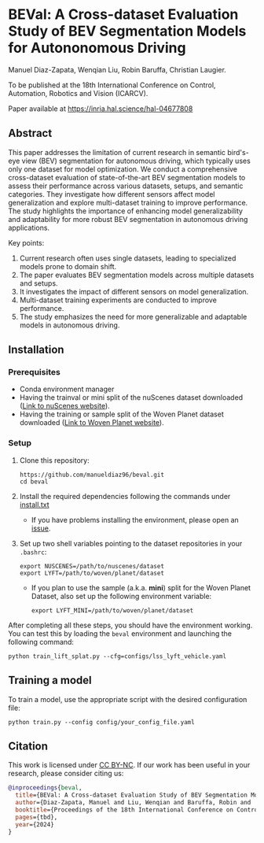 # BEVal: A Cross-dataset Evaluation Study of BEV Segmentation Models for Autononomous Driving

Manuel Diaz-Zapata, Wenqian Liu, Robin Baruffa, Christian Laugier.

To be published at the 18th International Conference on Control, Automation, Robotics and Vision (ICARCV).

Paper available at https://inria.hal.science/hal-04677808


## Abstract

This paper addresses the limitation of current research in semantic bird's-eye view (BEV) segmentation for autonomous driving, which typically uses only one dataset for model optimization. We conduct a comprehensive cross-dataset evaluation of state-of-the-art BEV segmentation models to assess their performance across various datasets, setups, and semantic categories. They investigate how different sensors affect model generalization and explore multi-dataset training to improve performance. The study highlights the importance of enhancing model generalizability and adaptability for more robust BEV segmentation in autonomous driving applications.

Key points:

1. Current research often uses single datasets, leading to specialized models prone to domain shift.
2. The paper evaluates BEV segmentation models across multiple datasets and setups.
3. It investigates the impact of different sensors on model generalization.
4. Multi-dataset training experiments are conducted to improve performance.
5. The study emphasizes the need for more generalizable and adaptable models in autonomous driving.

## Installation

### Prerequisites

- Conda environment manager
- Having the trainval or mini split of the nuScenes dataset downloaded ([Link to nuScenes website](https://www.nuscenes.org/nuscenes#download)). 
- Having the training or sample split of the Woven Planet dataset downloaded ([Link to Woven Planet website](https://woven.toyota/en/perception-dataset/)). 

### Setup

1. Clone this repository:
   ```
   https://github.com/manueldiaz96/beval.git
   cd beval
   ```
2. Install the required dependencies following the commands under [install.txt](install.txt)
   - If you have problems installing the environment, please open an [issue](https://github.com/manueldiaz96/beval/issues).
     
3. Set up two shell variables pointing to the dataset repositories in your `.bashrc`:
   ```
   export NUSCENES=/path/to/nuscenes/dataset
   export LYFT=/path/to/woven/planet/dataset
   ```
   - If you plan to use the sample (a.k.a. **mini**) split for the Woven Planet Dataset, also set up the following environment variable:
     ```
     export LYFT_MINI=/path/to/woven/planet/dataset
     ``` 

After completing all these steps, you should have the environment working. You can test this by loading the `beval` environment and launching the following command:

```
python train_lift_splat.py --cfg=configs/lss_lyft_vehicle.yaml
```

## Training a model

To train a model, use the appropriate script with the desired configuration file:

```
python train.py --config config/your_config_file.yaml
```

## Citation

This work is licensed under [CC BY-NC](LICENSE). If our work has been useful in your research, please consider citing us:

```bibtex
@inproceedings{beval,
  title={BEVal: A Cross-dataset Evaluation Study of BEV Segmentation Models for Autononomous Driving},
  author={Diaz-Zapata, Manuel and Liu, Wenqian and Baruffa, Robin and  Laugier, Christian},
  booktitle={Proceedings of the 18th International Conference on Control, Automation, Robotics and Vision (ICARCV)},
  pages={tbd},
  year={2024}
}

```
